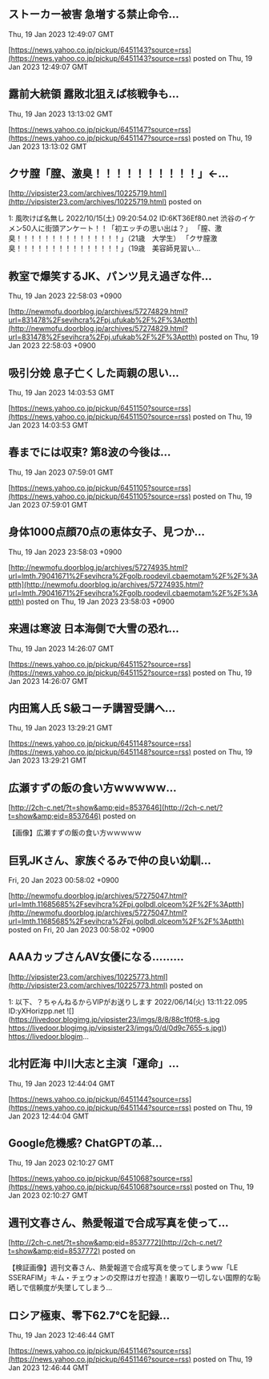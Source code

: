 

## ストーカー被害 急増する禁止命令...
  Thu, 19 Jan 2023 12:49:07 GMT

[https://news.yahoo.co.jp/pickup/6451143?source=rss](https://news.yahoo.co.jp/pickup/6451143?source=rss)
posted on Thu, 19 Jan 2023 12:49:07 GMT

<!--more-->



## 露前大統領 露敗北狙えば核戦争も...
  Thu, 19 Jan 2023 13:13:02 GMT

[https://news.yahoo.co.jp/pickup/6451147?source=rss](https://news.yahoo.co.jp/pickup/6451147?source=rss)
posted on Thu, 19 Jan 2023 13:13:02 GMT

<!--more-->



## クサ膣「膣、激臭！！！！！！！！！！」←...
  

[http://vipsister23.com/archives/10225719.html](http://vipsister23.com/archives/10225719.html)
posted on 

<!--more-->

1: 風吹けば名無し 2022/10/15(土) 09:20:54.02 ID:6KT36Ef80.net 渋谷のイケメン50人に街頭アンケート！！「初エッチの思い出は？」 「膣、激臭！！！！！！！！！！！！！！！」（21歳　大学生） 「クサ膣激臭！！！！！！！！！！！！！！！」（19歳　美容師見習い...

## 教室で爆笑するJK、パンツ見え過ぎな件...
  Thu, 19 Jan 2023 22:58:03 +0900

[http://newmofu.doorblog.jp/archives/57274829.html?url=831478%2Fsevihcra%2Fpj.ufukab%2F%2F%3Aptth](http://newmofu.doorblog.jp/archives/57274829.html?url=831478%2Fsevihcra%2Fpj.ufukab%2F%2F%3Aptth)
posted on Thu, 19 Jan 2023 22:58:03 +0900

<!--more-->



## 吸引分娩 息子亡くした両親の思い...
  Thu, 19 Jan 2023 14:03:53 GMT

[https://news.yahoo.co.jp/pickup/6451150?source=rss](https://news.yahoo.co.jp/pickup/6451150?source=rss)
posted on Thu, 19 Jan 2023 14:03:53 GMT

<!--more-->



## 春までには収束? 第8波の今後は...
  Thu, 19 Jan 2023 07:59:01 GMT

[https://news.yahoo.co.jp/pickup/6451105?source=rss](https://news.yahoo.co.jp/pickup/6451105?source=rss)
posted on Thu, 19 Jan 2023 07:59:01 GMT

<!--more-->



## 身体1000点顔70点の恵体女子、見つか...
  Thu, 19 Jan 2023 23:58:03 +0900

[http://newmofu.doorblog.jp/archives/57274935.html?url=lmth.79041671%2Fsevihcra%2Fgolb.roodevil.cbaemotam%2F%2F%3Aptth](http://newmofu.doorblog.jp/archives/57274935.html?url=lmth.79041671%2Fsevihcra%2Fgolb.roodevil.cbaemotam%2F%2F%3Aptth)
posted on Thu, 19 Jan 2023 23:58:03 +0900

<!--more-->



## 来週は寒波 日本海側で大雪の恐れ...
  Thu, 19 Jan 2023 14:26:07 GMT

[https://news.yahoo.co.jp/pickup/6451152?source=rss](https://news.yahoo.co.jp/pickup/6451152?source=rss)
posted on Thu, 19 Jan 2023 14:26:07 GMT

<!--more-->



## 内田篤人氏 S級コーチ講習受講へ...
  Thu, 19 Jan 2023 13:29:21 GMT

[https://news.yahoo.co.jp/pickup/6451148?source=rss](https://news.yahoo.co.jp/pickup/6451148?source=rss)
posted on Thu, 19 Jan 2023 13:29:21 GMT

<!--more-->



## 広瀬すずの飯の食い方ｗｗｗｗｗ...
  

[http://2ch-c.net/?t=show&amp;eid=8537646](http://2ch-c.net/?t=show&amp;eid=8537646)
posted on 

<!--more-->

【画像】広瀬すずの飯の食い方ｗｗｗｗｗ

##  巨乳JKさん、家族ぐるみで仲の良い幼馴...
  Fri, 20 Jan 2023 00:58:02 +0900

[http://newmofu.doorblog.jp/archives/57275047.html?url=lmth.11685685%2Fsevihcra%2Fpj.golbdl.olceom%2F%2F%3Aptth](http://newmofu.doorblog.jp/archives/57275047.html?url=lmth.11685685%2Fsevihcra%2Fpj.golbdl.olceom%2F%2F%3Aptth)
posted on Fri, 20 Jan 2023 00:58:02 +0900

<!--more-->



## AAAカップさんAV女優になる……...
  

[http://vipsister23.com/archives/10225773.html](http://vipsister23.com/archives/10225773.html)
posted on 

<!--more-->

1: 以下、？ちゃんねるからVIPがお送りします 2022/06/14(火) 13:11:22.095 ID:yXHorizpp.net ![](https://livedoor.blogimg.jp/vipsister23/imgs/8/8/88c1f0f8-s.jpg [https://livedoor.blogimg.jp/vipsister23/imgs/0/d/0d9c7655-s.jpg)](https://livedoor.blogimg.jp/vipsister23/imgs/0/d/0d9c7655-s.jpg)) https://livedoor.blogim...

## 北村匠海 中川大志と主演「運命」...
  Thu, 19 Jan 2023 12:44:04 GMT

[https://news.yahoo.co.jp/pickup/6451144?source=rss](https://news.yahoo.co.jp/pickup/6451144?source=rss)
posted on Thu, 19 Jan 2023 12:44:04 GMT

<!--more-->



## Google危機感? ChatGPTの革...
  Thu, 19 Jan 2023 02:10:27 GMT

[https://news.yahoo.co.jp/pickup/6451068?source=rss](https://news.yahoo.co.jp/pickup/6451068?source=rss)
posted on Thu, 19 Jan 2023 02:10:27 GMT

<!--more-->



## 週刊文春さん、熱愛報道で合成写真を使って...
  

[http://2ch-c.net/?t=show&amp;eid=8537772](http://2ch-c.net/?t=show&amp;eid=8537772)
posted on 

<!--more-->

【検証画像】週刊文春さん、熱愛報道で合成写真を使ってしまうww「LE SSERAFIM」キム・チェウォンの交際はガセ捏造！裏取り一切しない国際的な恥晒しで信頼度が失墜してしまう…

## ロシア極東、零下62.7℃を記録...
  Thu, 19 Jan 2023 12:46:44 GMT

[https://news.yahoo.co.jp/pickup/6451146?source=rss](https://news.yahoo.co.jp/pickup/6451146?source=rss)
posted on Thu, 19 Jan 2023 12:46:44 GMT

<!--more-->


